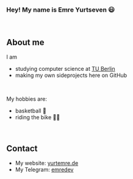 ### Hey! My name is Emre Yurtseven 😃

<br>

## About me

I am
- studying computer science at [TU Berlin](https://www.tu.berlin/)
- making my own sideprojects here on GitHub

<br>

My hobbies are:
- basketball 🏀
- riding the bike 🚴‍♂️

<br>

## Contact

- My website: [yurtemre.de](https://www.yurtemre.de) 
- My Telegram: [emredev](https://t.me/emredev)

